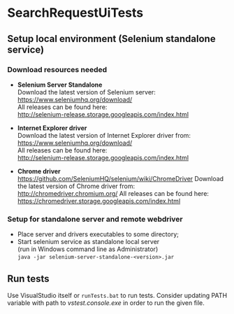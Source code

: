 # SearchRequestUiTests

## Setup local environment (Selenium standalone service)  

### Download resources needed  

- **Selenium Server Standalone**  
Download the latest version of Selenium server:  
https://www.seleniumhq.org/download/  
All releases can be found here:  
http://selenium-release.storage.googleapis.com/index.html  

- **Internet Explorer driver**  
Download the latest version of Internet Explorer driver from:  
https://www.seleniumhq.org/download/  
All releases can be found here:  
http://selenium-release.storage.googleapis.com/index.html 

- **Chrome driver**  
https://github.com/SeleniumHQ/selenium/wiki/ChromeDriver
Download the latest version of Chrome driver from:  
http://chromedriver.chromium.org/
All releases can be found here:
https://chromedriver.storage.googleapis.com/index.html

### Setup for standalone server and remote webdriver  

- Place server and drivers executables to some directory;
- Start selenium service as standalone local server  
(run in Windows command line as Administrator)  
`java -jar selenium-server-standalone-<version>.jar`

## Run tests
Use VisualStudio itself or `runTests.bat` to run tests. Consider updating PATH variable with path to *vstest.console.exe* in order to run the given file.